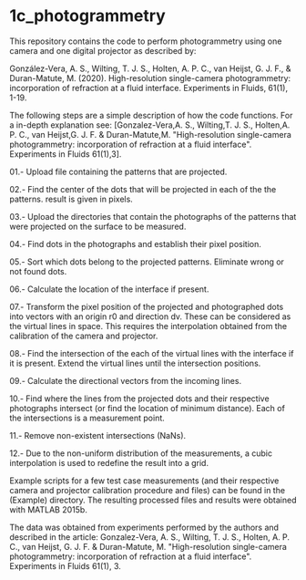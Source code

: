 # 1c_photogrammetry
This repository contains the code to perform photogrammetry using one camera and one digital projector as described by:

González-Vera, A. S., Wilting, T. J. S., Holten, A. P. C., van Heijst, G. J. F., & Duran-Matute, M. (2020). High-resolution single-camera photogrammetry: incorporation of refraction at a fluid interface. Experiments in Fluids, 61(1), 1-19.


The following steps are a simple description of how the code functions.
For a in-depth explanation see: [Gonzalez-Vera,A. S., Wilting,T. J. S.,
Holten,A. P. C., van Heijst,G. J. F. & Duran-Matute,M. "High-resolution
single-camera photogrammetry: incorporation of refraction at a fluid 
interface". Experiments in Fluids 61(1),3]. 

01.- Upload file containing the patterns that are projected.

02.- Find the center of the dots that will be projected in each of the
     the patterns. result is given in pixels. 
     
03.- Upload the directories that contain the photographs of the patterns
     that were projected on the surface to be measured.
     
04.- Find dots in the photographs and establish their pixel position.

05.- Sort which dots belong to the projected patterns. Eliminate 
     wrong or not found dots.
     
06.- Calculate the location of the interface if present.

07.- Transform the pixel position of the projected and photographed dots
     into vectors with an origin r0 and direction dv. These can be 
     considered as the virtual lines in space. This requires the
     interpolation obtained from the calibration of the camera and 
     projector. 
     
08.- Find the intersection of the each of the virtual lines with the
     interface if it is present. Extend the virtual lines until the 
     intersection positions.
     
09.- Calculate the directional vectors from the incoming lines.

10.- Find where the lines from the projected dots and their respective
     photographs intersect (or find the location of minimum distance).
     Each of the intersections is a measurement point.
     
11.- Remove non-existent intersections (NaNs).

12.- Due to the non-uniform distribution of the measurements, a cubic 
     interpolation is used to redefine the result into a grid.

Example scripts for a few test case measurements (and their respective 
camera and projector calibration procedure and files) can be found in 
the (Example\) directory. The resulting processed files and results 
were obtained with MATLAB 2015b.

The data was obtained from experiments performed by the authors and 
described in the article: 
Gonzalez-Vera, A. S., Wilting, T. J. S., Holten, A. P. C., van Heijst,
G. J. F. & Duran-Matute, M. "High-resolution single-camera photogrammetry:
 incorporation of refraction at a fluid interface". Experiments in Fluids 
61(1), 3.
